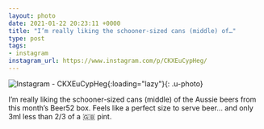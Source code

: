 ```yaml
---
layout: photo
date: 2021-01-22 20:23:11 +0000
title: "I’m really liking the schooner-sized cans (middle) of…"
type: post
tags:
- instagram
instagram_url: https://www.instagram.com/p/CKXEuCypHeg/
---
```


![Instagram - CKXEuCypHeg](https://colinseymour.co.uk/img/CKXEuCypHeg.jpg){:loading="lazy"}{: .u-photo}

I’m really liking the schooner-sized cans (middle) of the Aussie beers from this month’s Beer52 box. Feels like a perfect size to serve beer… and only 3ml less than 2/3 of a 🇬🇧 pint.
